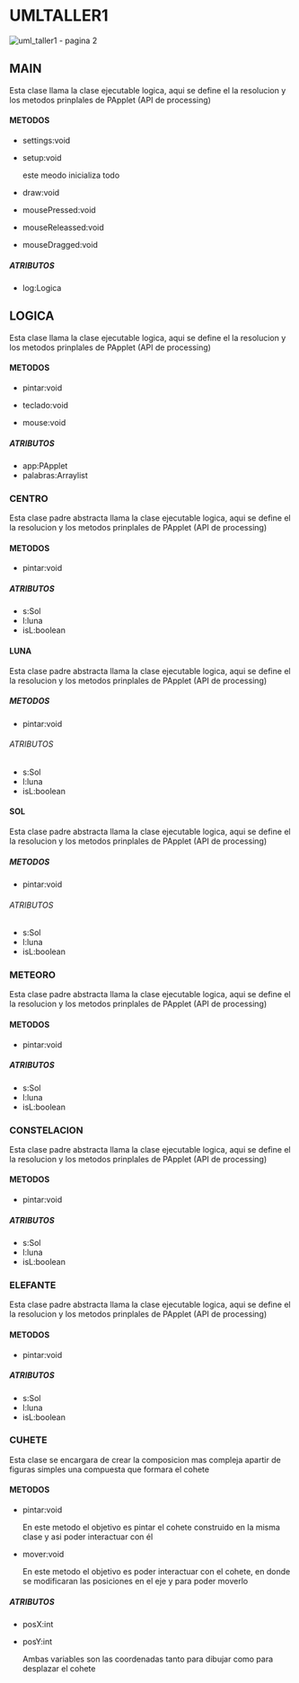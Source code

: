 # UMLTALLER1

![uml_taller1 - pagina 2](https://user-images.githubusercontent.com/42015388/45259922-27477800-b39e-11e8-989e-4f30f7467b4b.jpeg)

## MAIN
Esta clase llama la clase ejecutable logica, aqui se define el la resolucion y los metodos prinplales de 
PApplet (API de processing)
#### METODOS
* settings:void

* setup:void</p>
este meodo inicializa todo
* draw:void</p>

* mousePressed:void</p>

* mouseReleassed:void</p>

* mouseDragged:void</p>

##### ATRIBUTOS
- log:Logica


## LOGICA
Esta clase llama la clase ejecutable logica, aqui se define el la resolucion y los metodos prinplales de 
PApplet (API de processing)
#### METODOS
* pintar:void</p>

* teclado:void</p>

* mouse:void</p>

##### ATRIBUTOS
- app:PApplet
- palabras:Arraylist<Strings>


### CENTRO
Esta clase padre abstracta llama la clase ejecutable logica, aqui se define el la resolucion y los metodos prinplales de 
PApplet (API de processing)
#### METODOS
* pintar:void

##### ATRIBUTOS
- s:Sol
- l:luna
- isL:boolean 
#### LUNA
Esta clase padre abstracta llama la clase ejecutable logica, aqui se define el la resolucion y los metodos prinplales de 
PApplet (API de processing)
##### METODOS
* pintar:void

###### ATRIBUTOS
- s:Sol
- l:luna
- isL:boolean 
#### SOL
Esta clase padre abstracta llama la clase ejecutable logica, aqui se define el la resolucion y los metodos prinplales de 
PApplet (API de processing)
##### METODOS
* pintar:void

###### ATRIBUTOS
- s:Sol
- l:luna
- isL:boolean 



### METEORO
Esta clase padre abstracta llama la clase ejecutable logica, aqui se define el la resolucion y los metodos prinplales de 
PApplet (API de processing)
#### METODOS
* pintar:void

##### ATRIBUTOS
- s:Sol
- l:luna
- isL:boolean 



### CONSTELACION
Esta clase padre abstracta llama la clase ejecutable logica, aqui se define el la resolucion y los metodos prinplales de 
PApplet (API de processing)
#### METODOS
* pintar:void

##### ATRIBUTOS
- s:Sol
- l:luna
- isL:boolean 



### ELEFANTE
Esta clase padre abstracta llama la clase ejecutable logica, aqui se define el la resolucion y los metodos prinplales de 
PApplet (API de processing)
#### METODOS
* pintar:void

##### ATRIBUTOS
- s:Sol
- l:luna
- isL:boolean 



### CUHETE </p>
Esta clase se encargara de crear la composicion mas compleja  apartir de figuras simples  una compuesta que formara el cohete</p>
#### METODOS </p>
* pintar:void </p>
En este metodo el objetivo es pintar el cohete construido en la misma clase y asi poder interactuar con él </p>
* mover:void </p>
En este metodo el objetivo es poder interactuar con el cohete, en donde se modificaran las posiciones en el eje y para poder moverlo</p>
##### ATRIBUTOS
- posX:int </p>
- posY:int </p>
Ambas variables son las coordenadas tanto para dibujar como para desplazar el cohete </p>

